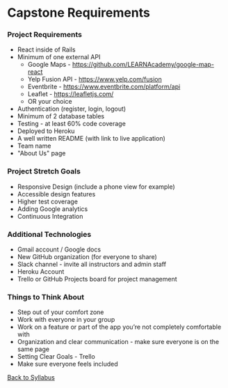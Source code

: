 # Capstone Requirements

### Project Requirements
- React inside of Rails
- Minimum of one external API
  - Google Maps - https://github.com/LEARNAcademy/google-map-react
  - Yelp Fusion API - https://www.yelp.com/fusion
  - Eventbrite - https://www.eventbrite.com/platform/api
  - Leaflet - https://leafletjs.com/
  - OR your choice
- Authentication (register, login, logout)
- Minimum of 2 database tables
- Testing - at least 60% code coverage
- Deployed to Heroku
- A well written README (with link to live application)
- Team name
- "About Us" page

### Project Stretch Goals
- Responsive Design (include a phone view for example)
- Accessible design features
- Higher test coverage
- Adding Google analytics
- Continuous Integration

### Additional Technologies
- Gmail account / Google docs
- New GitHub organization (for everyone to share)
- Slack channel - invite all instructors and admin staff
- Heroku Account
- Trello or GitHub Projects board for project management

### Things to Think About
- Step out of your comfort zone
- Work with everyone in your group
- Work on a feature or part of the app you’re not completely comfortable with
- Organization and clear communication - make sure everyone is on the same page
- Setting Clear Goals - Trello
- Make sure everyone feels included


[ Back to Syllabus ](../README.md#unit-ten-capstone-project-mvp)
